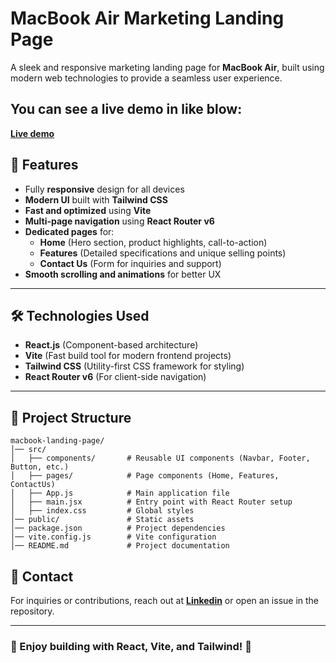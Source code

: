 # MacBook Air Marketing Landing Page

A sleek and responsive marketing landing page for **MacBook Air**, built using modern web technologies to provide a seamless user experience.

## You can see a live demo in like blow:
[**Live demo**](https://abdelrahman-bit.github.io/MacBook-landing-page#features)

## 🚀 Features

- Fully **responsive** design for all devices
- **Modern UI** built with **Tailwind CSS**
- **Fast and optimized** using **Vite**
- **Multi-page navigation** using **React Router v6**
- **Dedicated pages** for:
  - **Home** (Hero section, product highlights, call-to-action)
  - **Features** (Detailed specifications and unique selling points)
  - **Contact Us** (Form for inquiries and support)
- **Smooth scrolling and animations** for better UX

---

## 🛠️ Technologies Used

- **React.js** (Component-based architecture)
- **Vite** (Fast build tool for modern frontend projects)
- **Tailwind CSS** (Utility-first CSS framework for styling)
- **React Router v6** (For client-side navigation)

---

## 📂 Project Structure

```
macbook-landing-page/
│── src/
│   ├── components/       # Reusable UI components (Navbar, Footer, Button, etc.)
│   ├── pages/            # Page components (Home, Features, ContactUs)
│   ├── App.js            # Main application file
│   ├── main.jsx          # Entry point with React Router setup
│   ├── index.css         # Global styles
│── public/               # Static assets
│── package.json          # Project dependencies
│── vite.config.js        # Vite configuration
│── README.md             # Project documentation
```


## 📧 Contact

For inquiries or contributions, reach out at [**Linkedin**](www.linkedin.com/in/abdelrahman-mohamed-soliman-705b7a20b) or open an issue in the repository.

---

### 🎉 Enjoy building with React, Vite, and Tailwind! 🚀

